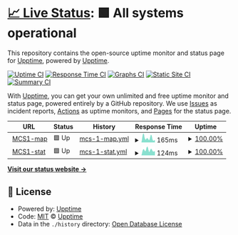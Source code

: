 # [📈 Live Status](https://uptime.zo3.red): <!--live status--> **🟩 All systems operational**

This repository contains the open-source uptime monitor and status page for [Upptime](https://upptime.js.org), powered by [Upptime](https://github.com/upptime/upptime).

[![Uptime CI](https://github.com/IslandHQ/uptime/workflows/Uptime%20CI/badge.svg)](https://github.com/upptime/upptime/actions?query=workflow%3A%22Uptime+CI%22)
[![Response Time CI](https://github.com/IslandHQ/uptime/workflows/Response%20Time%20CI/badge.svg)](https://github.com/upptime/upptime/actions?query=workflow%3A%22Response+Time+CI%22)
[![Graphs CI](https://github.com/IslandHQ/uptime/workflows/Graphs%20CI/badge.svg)](https://github.com/upptime/upptime/actions?query=workflow%3A%22Graphs+CI%22)
[![Static Site CI](https://github.com/IslandHQ/uptime/workflows/Static%20Site%20CI/badge.svg)](https://github.com/upptime/upptime/actions?query=workflow%3A%22Static+Site+CI%22)
[![Summary CI](https://github.com/IslandHQ/uptime/workflows/Summary%20CI/badge.svg)](https://github.com/upptime/upptime/actions?query=workflow%3A%22Summary+CI%22)

With [Upptime](https://upptime.js.org), you can get your own unlimited and free uptime monitor and status page, powered entirely by a GitHub repository. We use [Issues](https://github.com/upptime/upptime/issues) as incident reports, [Actions](https://github.com/upptime/upptime/actions) as uptime monitors, and [Pages](https://uptime.zo3.red) for the status page.

<!--start: status pages-->
<!-- This summary is generated by Upptime (https://github.com/upptime/upptime) -->
<!-- Do not edit this manually, your changes will be overwritten -->
<!-- prettier-ignore -->
| URL | Status | History | Response Time | Uptime |
| --- | ------ | ------- | ------------- | ------ |
| <img alt="" src="https://favicons.githubusercontent.com/map.mcs1.zo3.red" height="13"> [MCS1-map](http://map.mcs1.zo3.red) | 🟩 Up | [mcs-1-map.yml](https://github.com/IslandHQ/uptime/commits/HEAD/history/mcs-1-map.yml) | <details><summary><img alt="Response time graph" src="./graphs/mcs-1-map/response-time-week.png" height="20"> 165ms</summary><br><a href="https://uptime.zo3.red/history/mcs-1-map"><img alt="Response time 175" src="https://img.shields.io/endpoint?url=https%3A%2F%2Fraw.githubusercontent.com%2FIslandHQ%2Fuptime%2FHEAD%2Fapi%2Fmcs-1-map%2Fresponse-time.json"></a><br><a href="https://uptime.zo3.red/history/mcs-1-map"><img alt="24-hour response time 243" src="https://img.shields.io/endpoint?url=https%3A%2F%2Fraw.githubusercontent.com%2FIslandHQ%2Fuptime%2FHEAD%2Fapi%2Fmcs-1-map%2Fresponse-time-day.json"></a><br><a href="https://uptime.zo3.red/history/mcs-1-map"><img alt="7-day response time 165" src="https://img.shields.io/endpoint?url=https%3A%2F%2Fraw.githubusercontent.com%2FIslandHQ%2Fuptime%2FHEAD%2Fapi%2Fmcs-1-map%2Fresponse-time-week.json"></a><br><a href="https://uptime.zo3.red/history/mcs-1-map"><img alt="30-day response time 181" src="https://img.shields.io/endpoint?url=https%3A%2F%2Fraw.githubusercontent.com%2FIslandHQ%2Fuptime%2FHEAD%2Fapi%2Fmcs-1-map%2Fresponse-time-month.json"></a><br><a href="https://uptime.zo3.red/history/mcs-1-map"><img alt="1-year response time 175" src="https://img.shields.io/endpoint?url=https%3A%2F%2Fraw.githubusercontent.com%2FIslandHQ%2Fuptime%2FHEAD%2Fapi%2Fmcs-1-map%2Fresponse-time-year.json"></a></details> | <details><summary><a href="https://uptime.zo3.red/history/mcs-1-map">100.00%</a></summary><a href="https://uptime.zo3.red/history/mcs-1-map"><img alt="All-time uptime 99.23%" src="https://img.shields.io/endpoint?url=https%3A%2F%2Fraw.githubusercontent.com%2FIslandHQ%2Fuptime%2FHEAD%2Fapi%2Fmcs-1-map%2Fuptime.json"></a><br><a href="https://uptime.zo3.red/history/mcs-1-map"><img alt="24-hour uptime 100.00%" src="https://img.shields.io/endpoint?url=https%3A%2F%2Fraw.githubusercontent.com%2FIslandHQ%2Fuptime%2FHEAD%2Fapi%2Fmcs-1-map%2Fuptime-day.json"></a><br><a href="https://uptime.zo3.red/history/mcs-1-map"><img alt="7-day uptime 100.00%" src="https://img.shields.io/endpoint?url=https%3A%2F%2Fraw.githubusercontent.com%2FIslandHQ%2Fuptime%2FHEAD%2Fapi%2Fmcs-1-map%2Fuptime-week.json"></a><br><a href="https://uptime.zo3.red/history/mcs-1-map"><img alt="30-day uptime 100.00%" src="https://img.shields.io/endpoint?url=https%3A%2F%2Fraw.githubusercontent.com%2FIslandHQ%2Fuptime%2FHEAD%2Fapi%2Fmcs-1-map%2Fuptime-month.json"></a><br><a href="https://uptime.zo3.red/history/mcs-1-map"><img alt="1-year uptime 99.23%" src="https://img.shields.io/endpoint?url=https%3A%2F%2Fraw.githubusercontent.com%2FIslandHQ%2Fuptime%2FHEAD%2Fapi%2Fmcs-1-map%2Fuptime-year.json"></a></details>
| <img alt="" src="https://favicons.githubusercontent.com/stat.mcs1.zo3.red" height="13"> [MCS1-stat](http://stat.mcs1.zo3.red) | 🟩 Up | [mcs-1-stat.yml](https://github.com/IslandHQ/uptime/commits/HEAD/history/mcs-1-stat.yml) | <details><summary><img alt="Response time graph" src="./graphs/mcs-1-stat/response-time-week.png" height="20"> 124ms</summary><br><a href="https://uptime.zo3.red/history/mcs-1-stat"><img alt="Response time 133" src="https://img.shields.io/endpoint?url=https%3A%2F%2Fraw.githubusercontent.com%2FIslandHQ%2Fuptime%2FHEAD%2Fapi%2Fmcs-1-stat%2Fresponse-time.json"></a><br><a href="https://uptime.zo3.red/history/mcs-1-stat"><img alt="24-hour response time 187" src="https://img.shields.io/endpoint?url=https%3A%2F%2Fraw.githubusercontent.com%2FIslandHQ%2Fuptime%2FHEAD%2Fapi%2Fmcs-1-stat%2Fresponse-time-day.json"></a><br><a href="https://uptime.zo3.red/history/mcs-1-stat"><img alt="7-day response time 124" src="https://img.shields.io/endpoint?url=https%3A%2F%2Fraw.githubusercontent.com%2FIslandHQ%2Fuptime%2FHEAD%2Fapi%2Fmcs-1-stat%2Fresponse-time-week.json"></a><br><a href="https://uptime.zo3.red/history/mcs-1-stat"><img alt="30-day response time 138" src="https://img.shields.io/endpoint?url=https%3A%2F%2Fraw.githubusercontent.com%2FIslandHQ%2Fuptime%2FHEAD%2Fapi%2Fmcs-1-stat%2Fresponse-time-month.json"></a><br><a href="https://uptime.zo3.red/history/mcs-1-stat"><img alt="1-year response time 133" src="https://img.shields.io/endpoint?url=https%3A%2F%2Fraw.githubusercontent.com%2FIslandHQ%2Fuptime%2FHEAD%2Fapi%2Fmcs-1-stat%2Fresponse-time-year.json"></a></details> | <details><summary><a href="https://uptime.zo3.red/history/mcs-1-stat">100.00%</a></summary><a href="https://uptime.zo3.red/history/mcs-1-stat"><img alt="All-time uptime 99.23%" src="https://img.shields.io/endpoint?url=https%3A%2F%2Fraw.githubusercontent.com%2FIslandHQ%2Fuptime%2FHEAD%2Fapi%2Fmcs-1-stat%2Fuptime.json"></a><br><a href="https://uptime.zo3.red/history/mcs-1-stat"><img alt="24-hour uptime 100.00%" src="https://img.shields.io/endpoint?url=https%3A%2F%2Fraw.githubusercontent.com%2FIslandHQ%2Fuptime%2FHEAD%2Fapi%2Fmcs-1-stat%2Fuptime-day.json"></a><br><a href="https://uptime.zo3.red/history/mcs-1-stat"><img alt="7-day uptime 100.00%" src="https://img.shields.io/endpoint?url=https%3A%2F%2Fraw.githubusercontent.com%2FIslandHQ%2Fuptime%2FHEAD%2Fapi%2Fmcs-1-stat%2Fuptime-week.json"></a><br><a href="https://uptime.zo3.red/history/mcs-1-stat"><img alt="30-day uptime 100.00%" src="https://img.shields.io/endpoint?url=https%3A%2F%2Fraw.githubusercontent.com%2FIslandHQ%2Fuptime%2FHEAD%2Fapi%2Fmcs-1-stat%2Fuptime-month.json"></a><br><a href="https://uptime.zo3.red/history/mcs-1-stat"><img alt="1-year uptime 99.23%" src="https://img.shields.io/endpoint?url=https%3A%2F%2Fraw.githubusercontent.com%2FIslandHQ%2Fuptime%2FHEAD%2Fapi%2Fmcs-1-stat%2Fuptime-year.json"></a></details>

<!--end: status pages-->

[**Visit our status website →**](https://uptime.zo3.red)

## 📄 License

- Powered by: [Upptime](https://github.com/upptime/upptime)
- Code: [MIT](./LICENSE) © [Upptime](https://upptime.js.org)
- Data in the `./history` directory: [Open Database License](https://opendatacommons.org/licenses/odbl/1-0/)
